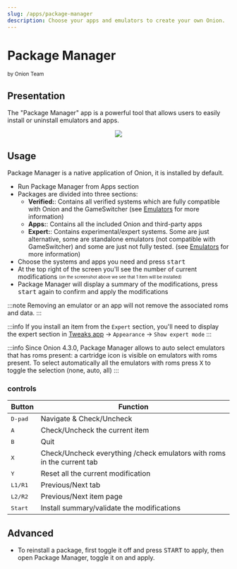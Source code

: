 ```yaml
---
slug: /apps/package-manager
description: Choose your apps and emulators to create your own Onion.
---
```


# Package Manager

<sup>by Onion Team</sup>

## Presentation

The "Package Manager" app is a powerful tool that allows users to easily install or uninstall emulators and apps.

<p align="center"><img src={require('./assets/packagemanager.webp').default} style={{width: 320}} /></p>


## Usage

Package Manager is a native application of Onion, it is installed by default.

- Run Package Manager from Apps section
- Packages are divided into three sections:
  - **Verified:**: Contains all verified systems which are fully compatible with Onion and the GameSwitcher (see [Emulators](../emulators) for more information)
  - **Apps:**: Contains all the included Onion and third-party apps
  - **Expert:**: Contains experimental/expert systems. Some are just alternative, some are standalone emulators (not compatible with GameSwitcher) and some are just not fully tested. (see [Emulators](../emulators) for more information) 
- Choose the systems and apps you need and press <kbd>start</kbd>
- At the top right of the screen you'll see the number of current modifications <sub><sup>(on the screenshot above we see that 1 item will be installed)</sup></sub>
- Package Manager will display a summary of the modifications, press <kbd>start</kbd> again to confirm and apply the modifications

:::note
Removing an emulator or an app will not remove the associated roms and data.
:::

:::info
If you install an item from the `Expert` section, you'll need to display the expert section in [Tweaks app](tweaks#show-recent) -> `Appearance` -> `Show expert mode`
:::

:::info
Since Onion 4.3.0, Package Manager allows to auto select emulators that has roms present: a cartridge icon is visible on emulators with roms present. To select automatically all the emulators with roms press <kbd>X</kbd> to toggle the selection (none, auto, all)
:::

### controls


| Button | Function                                                                               |
| ------ | -------------------                                                                    |
| <kbd>D-pad</kbd>  | Navigate & Check/Uncheck                                                    |
| <kbd>A</kbd>      | Check/Uncheck the current item                                              |
| <kbd>B</kbd>      | Quit                                                                        |
| <kbd>X</kbd>      | Check/Uncheck everything /check emulators with roms in the current tab   |
| <kbd>Y</kbd>      | Reset all the current modification                                          |
| <kbd>L1/R1</kbd>  | Previous/Next tab                                                           |
| <kbd>L2/R2</kbd>  | Previous/Next item page                                                     |
| <kbd>Start</kbd>  | Install summary/validate the modifications                                |




## Advanced

- To reinstall a package, first toggle it off and press <kbd>START</kbd> to apply, then open Package Manager, toggle it on and apply.

